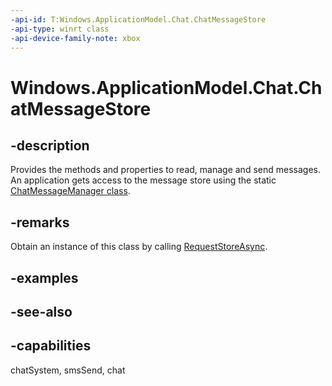 ```yaml
---
-api-id: T:Windows.ApplicationModel.Chat.ChatMessageStore
-api-type: winrt class
-api-device-family-note: xbox
---
```


<!-- Class syntax.
public class ChatMessageStore : Windows.ApplicationModel.Chat.IChatMessageStore, Windows.ApplicationModel.Chat.IChatMessageStore2, Windows.ApplicationModel.Chat.IChatMessageStore3
-->

# Windows.ApplicationModel.Chat.ChatMessageStore

## -description
Provides the methods and properties to read, manage and send messages. An application gets access to the message store using the static [ChatMessageManager class](chatmessagemanager.md).

## -remarks
Obtain an instance of this class by calling [RequestStoreAsync](chatmessagemanager_requeststoreasync.md).

## -examples

## -see-also

## -capabilities
chatSystem, smsSend, chat
